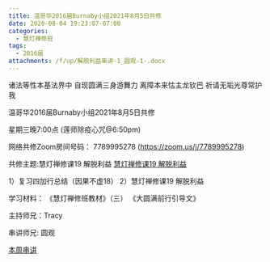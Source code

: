 ```yaml
---
title: 温哥华2016届Burnaby小组2021年8月5日共修
date: 2020-08-04 19:23:07-07:00
categories:
  - 慧灯禅修班
tags:
  - 2016届
attachments: /f/up/解脱利益串讲-1_圆观-1-.docx
---
```

诸法等性本基法界中 自现圆满三身游舞力 离障本来怙主龙钦巴 祈请无垢光尊常护我

温哥华2016届Burnaby小组2021年8月5日共修 

星期三晚7:00点 (莲师除疫心咒@6:50pm)

网络共修Zoom房间号码： 7789995278 (<https://zoom.us/j/7789995278>)

共修主题:慧灯禅修课19 解脱利益
[慧灯禅修课19 解脱利益](https://www.youtube.com/watch?v=qgOLWOLYQcc&list=PL7aUyQTIJqAhNhpev_O9Sw0cBxfrWhP1U&index=35) 

1）复习四加行总结（因果不虚18）
2）慧灯禅修课19 解脱利益


学习材料：
《慧灯禅修班教材》（三）
《大圆满前行引导文》



主持师兄：Tracy

串讲师兄: 圆观

[本周串讲](https://s3.ap-northeast-1.wasabisys.com/hdcx/hdv/f/up/解脱利益串讲-1_圆观-1-.docx)